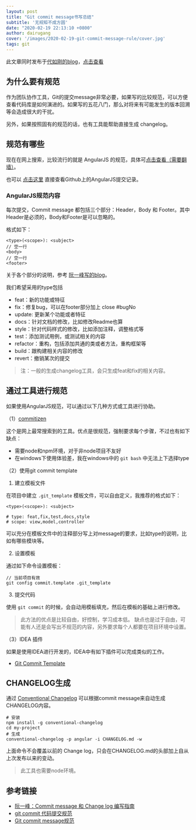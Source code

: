 ```yaml
---
layout: post
title: "Git commit message书写总结"
subtitle: '无规矩不成方圆'
date: "2020-02-19 22:13:10 +0800"
author: dairugang
cover: '/images/2020-02-19-git-commit-message-rule/cover.jpg'
tags: git
---
```


此文章同时发布于[代如刚的blog](http://www.makeiteasy.site)，[点击查看](http://www.makeiteasy.site/2020/02/19/git-commit-message-rule.html)

## 为什么要有规范

作为团队协作工具，Git的提交message非常必要，如果写的比较规范，可以方便查看代码库是如何演进的。如果写的五花八门，那么对将来有可能发生的版本回溯等会造成很大的干扰。

另外，如果按照固有的规范的话，也有工具能帮助直接生成 changelog。

<!-- more -->

## 规范有哪些

现在在网上搜索，比较流行的就是 AngularJS 的规范，具体可[点击查看（需要翻墙）](https://docs.google.com/document/d/1QrDFcIiPjSLDn3EL15IJygNPiHORgU1_OOAqWjiDU5Y/edit#heading=h.7mqxm4jekyct)。

也可以 [点击这里](https://github.com/angular/angular/commits/master) 直接查看Github上的AngularJS提交记录。


### AngularJS规范内容

每次提交，Commit message 都包括三个部分：Header，Body 和 Footer。其中Header是必须的，Body和Footer是可以忽略的。

格式如下：

```
<type>(<scope>): <subject>
// 空一行
<body>
// 空一行
<footer>
```

关于各个部分的说明，参考 [阮一峰写的blog](http://www.ruanyifeng.com/blog/2016/01/commit_message_change_log.html)。

我们希望采用的type包括

- feat：新的功能或特征
- fix：修复bug，可以在footer部分加上 close #bugNo
- update: 更新某个功能或者特征
- docs：针对文档的修改，比如修改Readme也算
- style：针对代码样式的修改，比如添加注释，调整格式等
- test：添加测试用例，或测试相关的内容
- refactor：重构，包括添加共通的类或者方法，重构框架等
- build：跟构建相关内容的修改
- revert：撤销某次的提交

> 注：一般的生成changelog工具，会只生成feat和fix的相关内容。

## 通过工具进行规范

如果使用AngularJS规范，可以通过以下几种方式或工具进行协助。

（1）[commitizen](https://github.com/commitizen/cz-cli)

这个是网上最常搜索到的工具。优点是很规范，强制要求每个步骤，不过也有如下缺点：

- 需要node和npm环境，对于非node项目不友好
- 在windows下使用体验差，我在windows中的 `git bash` 中无法上下选择type

（2）使用git commit template

1. 建立模板文件

在项目中建立 `.git_template` 模板文件，可以自由定义，我推荐的格式如下：

```
<type>(<scope>): <subject>

# type: feat,fix,test,docs,style
# scope: view,model,controller

```

可以充分在模板文件中的注释部分写上对message的要求，比如type的说明，比如有哪些模块等。

2. 设置模板

通过如下命令设置模板：

```
// 当前项目有效
git config commit.template .git_template 
```

3. 提交代码

使用 `git commit` 的时候，会自动用模板填充，然后在模板的基础上进行修改。

> 此方法的优点是比较自由，好控制，学习成本低。
缺点也是过于自由，可能有人还是会写出不规范的内容，另外要求每个人都要在项目环境中设置。

（3）IDEA 插件

如果是使用IDEA进行开发的，IDEA中有如下插件可以完成类似的工作。

- [Git Commit Template](https://plugins.jetbrains.com/plugin/9861-git-commit-template)

## CHANGELOG生成

通过 [Conventional Changelog](https://github.com/conventional-changelog/conventional-changelog) 可以根据commit message来自动生成CHANGELOG内容。

```
# 安装
npm install -g conventional-changelog
cd my-project
# 生成
conventional-changelog -p angular -i CHANGELOG.md -w
```

上面命令不会覆盖以前的 Change log，只会在CHANGELOG.md的头部加上自从上次发布以来的变动。

> 此工具也需要node环境。

## 参考链接

- [阮一峰：Commit message 和 Change log 编写指南](http://www.ruanyifeng.com/blog/2016/01/commit_message_change_log.html)
- [git commit 代码提交规范](https://segmentfault.com/a/1190000017205604)
- [Git commit message规范](https://mp.weixin.qq.com/s/mAUqTPCqcYjoNDqAxktyfA)
